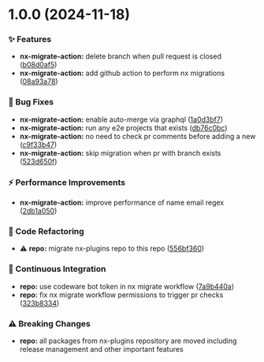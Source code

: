 # 1.0.0 (2024-11-18)

### ✨ Features

- **nx-migrate-action:** delete branch when pull request is closed ([b08d0af5](https://github.com/codeware-sthlm/codeware/commit/b08d0af5))
- **nx-migrate-action:** add github action to perform nx migrations ([08a93a78](https://github.com/codeware-sthlm/codeware/commit/08a93a78))

### 🐞 Bug Fixes

- **nx-migrate-action:** enable auto-merge via graphql ([1a0d3bf7](https://github.com/codeware-sthlm/codeware/commit/1a0d3bf7))
- **nx-migrate-action:** run any e2e projects that exists ([db76c0bc](https://github.com/codeware-sthlm/codeware/commit/db76c0bc))
- **nx-migrate-action:** no need to check pr comments before adding a new ([c9f33b47](https://github.com/codeware-sthlm/codeware/commit/c9f33b47))
- **nx-migrate-action:** skip migration when pr with branch exists ([523d650f](https://github.com/codeware-sthlm/codeware/commit/523d650f))

### ⚡️ Performance Improvements

- **nx-migrate-action:** improve performance of name email regex ([2db1a050](https://github.com/codeware-sthlm/codeware/commit/2db1a050))

### 🧹 Code Refactoring

- ⚠️  **repo:** migrate nx-plugins repo to this repo ([556bf360](https://github.com/codeware-sthlm/codeware/commit/556bf360))

### 🤖 Continuous Integration

- **repo:** use codeware bot token in nx migrate workflow ([7a9b440a](https://github.com/codeware-sthlm/codeware/commit/7a9b440a))
- **repo:** fix nx migrate workflow permissions to trigger pr checks ([323b8334](https://github.com/codeware-sthlm/codeware/commit/323b8334))

### ⚠️  Breaking Changes

- **repo:** all packages from nx-plugins repository are moved including release management and other important features